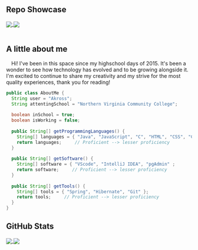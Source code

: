 <h2>Repo Showcase</h2>
<a href="https://github.com/akr0ss/kumiko-discord-bot">
  <img align="center" src="https://github-readme-stats.vercel.app/api/pin/?username=akr0ss&repo=kumiko-discord-bot&theme=discord_old_blurple"/>
</a>
<a href="https://github.com/akr0ss/fabric_dawn-hud">
  <img align="center" src="https://github-readme-stats.vercel.app/api/pin/?username=akr0ss&repo=fabric_dawn-hud&theme=discord_old_blurple"/>
</a>
<br></br>
<h2>A little about me</h2>
<p> &ensp;&ensp;Hi! I've been in this space since my highschool days of 2015. It's been a wonder to see how technology has evolved and to be growing alongside it. I'm excited to continue to share my creativity and my strive for the most quality experiences, thank you for reading!
</p>

```java
public class AboutMe {
  String user = "Akross";
  String attentingSchool = "Northern Virginia Community College";
  
  boolean inSchool = true;
  boolean isWorking = false;
  
  public String[] getProgrammingLanguages() {
    String[] languages = { "Java", "JavaScript", "C", "HTML", "CSS", "C#" };
    return languages;     // Proficient --> lesser proficiency
  }
  
  public String[] getSoftware() {
    String[] software = { "VScode", "IntelliJ IDEA", "pgAdmin" ;
    return software;     // Proficient --> lesser proficiency
  }
  
  public String[] getTools() {
    String[] tools = { "Spring", "Hibernate", "Git" };
    return tools;     // Proficient --> lesser proficiency
  }
}
```

<h2>GitHub Stats</h2>
<a href="https://github.com/akr0ss/akr0ss">
<img align="center" src="https://github-readme-stats.vercel.app/api?username=akr0ss&hide=stars&show_icons=true&theme=discord_old_blurple"/>
  <img align="center" src="https://github-readme-stats.vercel.app/api/top-langs/?username=akr0ss&theme=discord_old_blurple"/>
</a>
